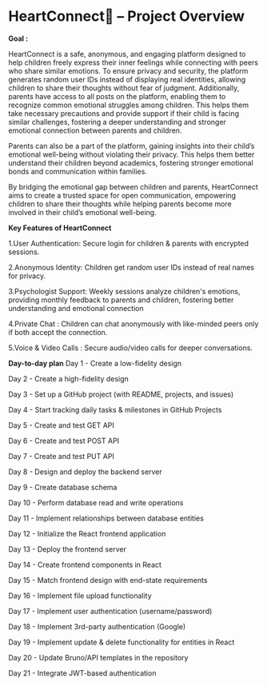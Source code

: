 

# HeartConnect💙 – Project Overview


**Goal :**

HeartConnect is a safe, anonymous, and engaging platform designed to help children freely express their inner feelings while connecting with peers who share similar emotions. To ensure privacy and security, the platform generates random user IDs instead of displaying real identities, allowing children to share their thoughts without fear of judgment. Additionally, parents have access to all posts on the platform, enabling them to recognize common emotional struggles among children. This helps them take necessary precautions and provide support if their child is facing similar challenges, fostering a deeper understanding and stronger emotional connection between parents and children.

Parents can also be a part of the platform, gaining insights into their child’s emotional well-being without violating their privacy. This helps them better understand their children beyond academics, fostering stronger emotional bonds and communication within families.

By bridging the emotional gap between children and parents, HeartConnect aims to create a trusted space for open communication, empowering children to share their thoughts while helping parents become more involved in their child’s emotional well-being.


**Key Features of HeartConnect**

1.User Authentication: Secure login for children & parents with encrypted sessions.

2.Anonymous Identity: Children get random user IDs instead of real names for privacy.

3.Psychologist Support: Weekly sessions analyze children's emotions, providing monthly feedback to parents and children, fostering better understanding and emotional connection

4.Private Chat : Children can chat anonymously with like-minded peers only if both accept the connection.

5.Voice & Video Calls : Secure audio/video calls for deeper conversations.

**Day-to-day plan**
Day 1      - Create a low-fidelity design

Day 2      - Create a high-fidelity design

Day 3      - Set up a GitHub project (with README, projects, and issues)

Day 4      - Start tracking daily tasks & milestones in GitHub Projects

Day 5      - Create and test GET API

Day 6      - Create and test POST API

Day 7      - Create and test PUT API

Day 8      - Design and deploy the backend server

Day 9      - Create database schema

Day 10     - Perform database read and write operations

Day 11     - Implement relationships between database entities

Day 12     - Initialize the React frontend application

Day 13     - Deploy the frontend server

Day 14     - Create frontend components in React

Day 15     - Match frontend design with end-state requirements

Day 16     - Implement file upload functionality

Day 17     - Implement user authentication (username/password)

Day 18     - Implement 3rd-party authentication (Google)

Day 19     - Implement update & delete functionality for entities in React

Day 20     - Update Bruno/API templates in the repository

Day 21     - Integrate JWT-based authentication

 